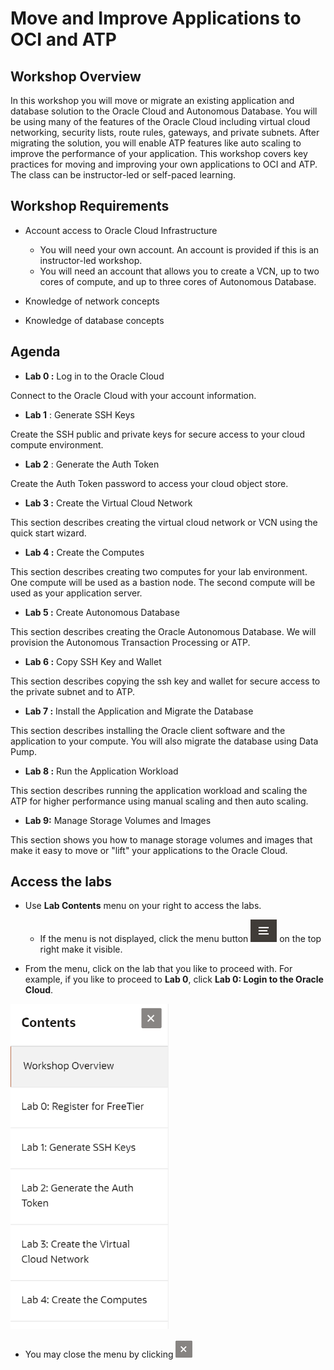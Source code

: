 # Move and Improve Applications to OCI and ATP #

## Workshop Overview ##

In this workshop you will move or migrate an existing application and database solution to the Oracle Cloud and Autonomous Database.  You will be using many of the features of the Oracle Cloud including virtual cloud networking, security lists, route rules, gateways, and private subnets.  After migrating the solution, you will enable ATP features like auto scaling to improve the performance of your application.  This workshop covers key practices for moving and improving your own applications to OCI and ATP. The class can be instructor-led or self-paced learning.

## Workshop Requirements

- Account access to Oracle Cloud Infrastructure
  - You will need your own account.  An account is provided if this is an instructor-led workshop.
  - You will need an account that allows you to create a VCN, up to two cores of compute, and up to three cores of Autonomous Database.
  
- Knowledge of network concepts
- Knowledge of database concepts

## Agenda

- **Lab 0 :** Log in to the Oracle Cloud

Connect to the Oracle Cloud with your account information.

- **Lab 1** : Generate SSH Keys

Create the SSH public and private keys for secure access to your cloud compute environment.

- **Lab 2** : Generate the Auth Token

Create the Auth Token password to access your cloud object store.

- **Lab 3 :** Create the Virtual Cloud Network

This section describes creating the virtual cloud network or VCN using the quick start wizard.

- **Lab 4 :** Create the Computes

This section describes creating two computes for your lab environment.  One compute will be used as a bastion node.  The second compute will be used as your application server.

- **Lab 5 :** Create Autonomous Database

This section describes creating the Oracle Autonomous Database.  We will provision the Autonomous Transaction Processing or ATP.

- **Lab 6 :** Copy SSH Key and Wallet

This section describes copying the ssh key and wallet for secure access to the private subnet and to ATP.

- **Lab 7 :** Install the Application and Migrate the Database

This section describes installing the Oracle client software and the application to your compute.  You will also migrate the database using Data Pump.

- **Lab 8 :** Run the Application Workload

This section describes running the application workload and scaling the ATP for higher performance using manual scaling and then auto scaling.

- **Lab 9:** Manage Storage Volumes and Images

This section shows you how to manage storage volumes and images that make it easy to move or "lift" your applications to the Oracle Cloud.

## Access the labs ##

- Use **Lab Contents** menu on your right to access the labs.
    - If the menu is not displayed, click the menu button ![](./images/menu-button.png) on the top right  make it visible.

- From the menu, click on the lab that you like to proceed with. For example, if you like to proceed to **Lab 0**, click **Lab 0: Login to the Oracle Cloud**.

<img src="./images/menu.png" style="zoom:67%;" />

- You may close the menu by clicking ![](./images/menu-close.png "")

